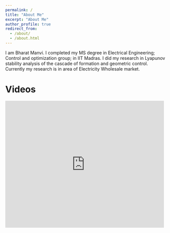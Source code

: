 ```yaml
---
permalink: /
title: "About Me"
excerpt: "About Me"
author_profile: true
redirect_from: 
  - /about/
  - /about.html
---
```


I am Bharat Manvi. I completed my MS degree in Electrical Engineering; Control and optimization group; in IIT Madras.
I did my research in Lyapunov stability analysis of the cascade of formation and geometric control. Currently my research is in area of Electricity Wholesale market.  

<!-- I am fascinated by the possibilities of learning and control in many of the applications. -->

Videos
===

<iframe width="500" height="400" src="http://www.youtube.com/embed/wMIaKA5AQtA" frameborder="0" allow="autoplay; encrypted-media" allowfullscreen>></iframe>

